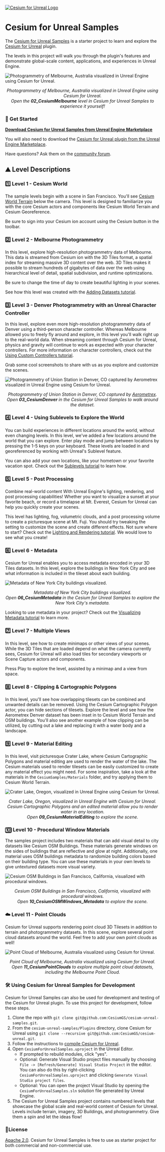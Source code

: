 [![Cesium for Unreal Logo](Images/Cesium-for-Unreal-Logo-WhiteBGH.jpg)](https://cesium.com/unreal-marketplace?utm_source=cesium-unreal&utm_medium=github&utm_campaign=unreal)

# Cesium for Unreal Samples

The [Cesium for Unreal Samples](https://cesium.com/unreal-samples-marketplace?utm_source=cesium-unreal-samples&utm_medium=github&utm_campaign=unreal) is a starter project to learn and explore the [Cesium for Unreal](https://cesium.com/unreal-marketplace?utm_source=cesium-unreal&utm_medium=github&utm_campaign=unreal) plugin.

The levels in this project will walk you through the plugin's features and demonstrate global-scale content, applications, and experiences in Unreal Engine.

![Photogrammetry of Melbourne, Australia visualized in Unreal Engine using Cesium for Unreal.](Images/melbourne.jpg)
*<p align="center">Photogrammetry of Melbourne, Australia visualized in Unreal Engine using Cesium for Unreal.<br>Open the <b>02_CesiumMelbourne</b> level in Cesium for Unreal Samples to experience it yourself!</p>*

### :rocket: Get Started

**[Download Cesium for Unreal Samples from Unreal Engine Marketplace](https://cesium.com/unreal-samples-marketplace?utm_source=cesium-unreal-samples&utm_medium=github&utm_campaign=unreal)**

You will also need to download the [Cesium for Unreal plugin from the Unreal Engine Marketplace](https://cesium.com/unreal-marketplace?utm_source=cesium-unreal&utm_medium=github&utm_campaign=unreal).

Have questions? Ask them on the [community forum](https://community.cesium.com).

## :mountain: Level Descriptions

### :one: Level 1 - Cesium World

The sample levels begin with a scene in San Francisco. You'll see [Cesium World Terrain](https://cesium.com/platform/cesium-ion/content/cesium-world-terrain/) below the camera. This level is designed to familiarize you with the core Cesium actors and components like Cesium World Terrain and Cesium Georeference.

Be sure to sign into your Cesium ion account using the Cesium button in the toolbar.

### :two: Level 2 - Melbourne Photogrammetry

In this level, explore high-resolution photogrammetry data of Melbourne. This data is streamed from Cesium ion with the 3D Tiles format, a spatial index for streaming massive 3D content over the web. 3D Tiles makes it possible to stream hundreds of gigabytes of data over the web using hierarchical level of detail, spatial subdivision, and runtime optimizations.

Be sure to change the time of day to create beautiful lighting in your scenes.

See how this level was created with the [Adding Datasets tutorial](https://cesium.com/learn/unreal/unreal-datasets/). 

### :three: Level 3 - Denver Photogrammetry with an Unreal Character Controller

In this level, explore even more high-resolution photogrammetry data of Denver using a third-person character controller. Whereas Melbourne allowed you to freely fly around and explore, in this level you'll walk right up to the real-world data. When streaming content through Cesium for Unreal, physics and gravity will continue to work as expected with your character controllers. For more information on character controllers, check out the [Using Custom Controllers tutorial](https://cesium.com/learn/unreal/unreal-custom-controllers/).

Grab some cool screenshots to share with us as you explore and customize the scenes.

![Photogrammetry of Union Station in Denver, CO captured by [Aerometrex](https://aerometrex.com.au/) visualized in Unreal Engine using Cesium for Unreal.](Images/aerometrex-denver.jpg)
*<p align="center">Photogrammetry of Union Station in Denver, CO captured by [Aerometrex](https://aerometrex.com.au/).<br>Open <b>03_CesiumDenver</b> in the Cesium for Unreal Samples to walk around the dataset.</p>*

### :four: Level 4 - Using Sublevels to Explore the World

You can build experiences in different locations around the world, without even changing levels. In this level, we've added a few locations around the world that you can explore. Enter play mode and jump between locations by pressing the 1-5 keys on your keyboard. These levels are loaded in and georeferenced by working with Unreal's Sublevel feature.

You can also add your own locations, like your hometown or your favorite vacation spot. Check out the [Sublevels tutorial](https://cesium.com/learn/unreal/unreal-sublevels/) to learn how.

### :five: Level 5 - Post Processing

Combine real-world content With Unreal Engine's lighting, rendering, and post processing capabilities! Whether you want to visualize a sunset at your favorite beach, or record a timelapse at Mt. Everest, Cesium for Unreal can help you quickly create your scenes. 

This level has lighting, fog, volumetric clouds, and a post processing volume to create a picturesque scene at Mt. Fuji. You should try tweaking the setting to customize the scene and create different effects. Not sure where to start? Check out the [Lighting and Rendering tutorial](https://cesium.com/learn/unreal/unreal-post-processing/). We would love to see what you create!

### :six: Level 6 - Metadata

Cesium for Unreal enables you to access metadata encoded in your 3D Tiles datasets. In this level, explore the buildings in New York City and see what information is included in the tileset about each building.

![Metadata of New York City buildings visualized.](Images/metadata.JPG)
*<p align="center">Metadata of New York City buildings visualized.<br>Open <b>06_CesiumMetadata</b> in the Cesium for Unreal Samples to explore the New York City's metadata.</p>*

Looking to use metadata in your project? Check out the [Visualizing Metadata tutorial](https://cesium.com/learn/unreal/unreal-visualize-metadata/) to learn more.

### :seven: Level 7 - Multiple Views

In this level, see how to create minimaps or other views of your scenes. While the 3D Tiles that are loaded depend on what the camera currently sees, Cesium for Unreal will also load tiles for secondary viewports or Scene Capture actors and components.

Press Play to explore the level, assisted by a minimap and a view from space.

### :eight: Level 8 - Clipping & Cartographic Polygons

In this level, you'll see how overlapping tilesets can be combined and unwanted details can be removed. Using the Cesium Cartographic Polygon actor, you can hide sections of tilesets. Explore the level and see how the Aerometrex Denver dataset has been inset in to Cesium World Terrain and OSM buildings. You'll also see another example of how clipping can be utilized, by cutting out a lake and replacing it with a water body and a landscape.

### :nine: Level 9 - Material Editing

In this level, visit picturesque Crater Lake, where Cesium Cartographic Polygons and material editing are used to render the water of the lake. The Cesium materials used to render tilesets can be easily customized to create any material effect you might need. For some inspiration, take a look at the materials in the `CesiumSamples/Materials` folder, and try applying them to Cesium World Terrain. 

![Crater Lake, Oregon, visualized in Unreal Engine using Cesium for Unreal.](Images/craterlake.jpg)
*<p align="center">Crater Lake, Oregon, visualized in Unreal Engine with Cesium for Unreal. Cesium Cartographic Polygons and an edited material allow you to render water in any location. <br>Open <b>09_CesiumMaterialEditing</b> to explore the scene.</p>*

### :keycap_ten: Level 10 - Procedural Window Materials

The samples project includes two materials that can add visual detail to city datasets like Cesium OSM Buildings. These materials generate windows on the sides of buildings that are reflective and glow at night. Additionally, one material uses OSM buildings metadata to randomize building colors based on their building type. You can use these materials in your own levels to give untextured datasets more visual variety.

![Cesium OSM Buildings in San Francisco, California, visualized with procedural windows.](Images/procedural-windows.jpg)
*<p align="center">Cesium OSM Buildings in San Francisco, California, visualized with procedural windows. <br>Open <b>10_CesiumOSMWindows_Metadata</b> to explore the scene.</p>*

### :cloud: Level 11 - Point Clouds

Cesium for Unreal supports rendering point cloud 3D Tilesets in addition to terrain and photogrammetry datasets. In this scene, explore several point cloud datasets around the world. Feel free to add your own point clouds as well!

![Point Cloud of Melbourne, Australia visualized using Cesium for Unreal.](Images/melbourne-point-cloud.jpg)
*<p align="center">Point Cloud of Melbourne, Australia visualized using Cesium for Unreal.<br>Open <b>11_CesiumPointClouds</b> to explore multiple point cloud datasets, including the Melbourne Point Cloud.</p>*

### :hammer_and_wrench: Using Cesium for Unreal Samples for Development

Cesium for Unreal Samples can also be used for development and testing of the Cesium for Unreal plugin. To use this project for development, follow these steps.

1. Clone the repo with `git clone git@github.com:CesiumGS/cesium-unreal-samples.git`.
2. From the `cesium-unreal-samples/Plugins` directory, clone Cesium for Unreal using `git clone --recursive git@github.com:CesiumGS/cesium-unreal.git`.
3. Follow the instructions to [compile Cesium for Unreal](https://github.com/CesiumGS/cesium-unreal#computer-developing-with-unreal-engine).
4. Open `CesiumForUnrealSamples.uproject` in the Unreal Editor.
    * If prompted to rebuild modules, click "yes".
    * Optional: Generate Visual Studio project files manually by choosing `File -> [Refresh/Generate] Visual Studio Project` in the editor. You can also do this by right-clicking `CesiumForUnrealSamples.uproject` and clicking `Generate Visual Studio project files`.
    * Optional: You can open the project Visual Studio by opening the `CesiumForUnrealSamples.sln` solution file generated by Unreal Engine.
5. The Cesium for Unreal Samples project contains numbered levels that showcase the global scale and real-world content of Cesium for Unreal. Levels include terrain, imagery, 3D Buildings, and photogrammetry. Give them a spin and let the ideas flow!

### :green_book:License

[Apache 2.0](http://www.apache.org/licenses/LICENSE-2.0.html). Cesium for Unreal Samples is free to use as starter project for both commercial and non-commercial use.
